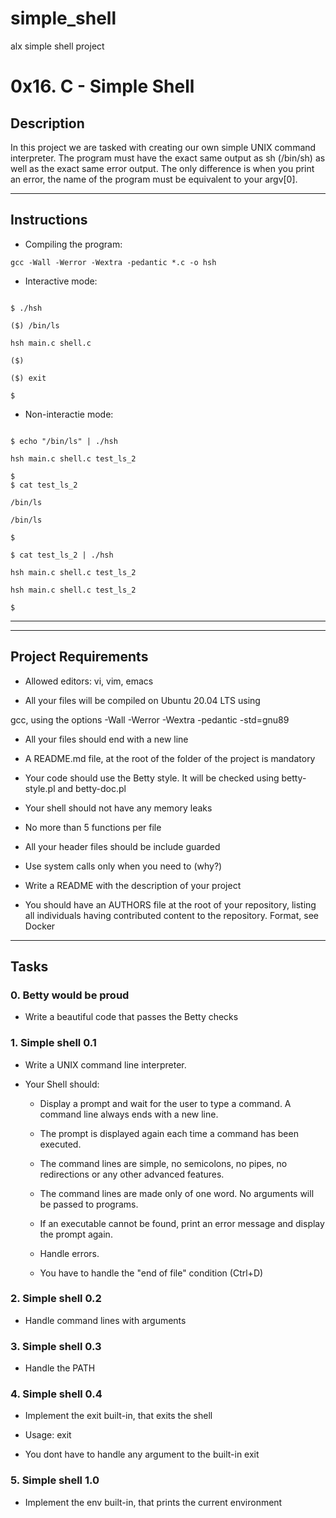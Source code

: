 # simple_shell
alx simple shell project

# 0x16. C - Simple Shell



## Description



In this project we are tasked with creating our own simple UNIX command interpreter. The program must have the exact same output as sh (/bin/sh) as well as the exact same error output. The only difference is when you print an error, the name of the program must be equivalent to your argv[0].



---



## Instructions



* Compiling the program:

`gcc -Wall -Werror -Wextra -pedantic *.c -o hsh`



* Interactive mode:

```

$ ./hsh

($) /bin/ls

hsh main.c shell.c

($)

($) exit

$

```



* Non-interactie mode:

```

$ echo "/bin/ls" | ./hsh

hsh main.c shell.c test_ls_2

$
$ cat test_ls_2

/bin/ls

/bin/ls

$

$ cat test_ls_2 | ./hsh

hsh main.c shell.c test_ls_2

hsh main.c shell.c test_ls_2

$

```

---





---
## Project Requirements

- Allowed editors: vi, vim, emacs

- All your files will be compiled on Ubuntu 20.04 LTS using 

gcc, using the options -Wall -Werror -Wextra -pedantic -std=gnu89

- All your files should end with a new line

- A README.md file, at the root of the folder of the project is mandatory

- Your code should use the Betty style. It will be checked using betty-style.pl and betty-doc.pl

- Your shell should not have any memory leaks

- No more than 5 functions per file

- All your header files should be include guarded

- Use system calls only when you need to (why?)

- Write a README with the description of your project

- You should have an AUTHORS file at the root of your repository, listing all individuals having contributed content to the repository. Format, see Docker



---
## Tasks





### 0. Betty would be proud

* Write a beautiful code that passes the Betty checks



### 1. Simple shell 0.1

* Write a UNIX command line interpreter.

* Your Shell should:

	- Display a prompt and wait for the user to type a command. A command line always ends with a new line.

	- The prompt is displayed again each time a command has been executed.

	- The command lines are simple, no semicolons, no pipes, no redirections or any other advanced features.

	- The command lines are made only of one word. No arguments will be passed to programs.

	- If an executable cannot be found, print an error message and display the prompt again.

	- Handle errors.

	- You have to handle the "end of file" condition (Ctrl+D)
### 2. Simple shell 0.2

* Handle command lines with arguments



### 3. Simple shell 0.3

* Handle the PATH



### 4. Simple shell 0.4

* Implement the exit built-in, that exits the shell

* Usage: exit

* You dont have to handle any argument to the built-in exit



### 5. Simple shell 1.0

* Implement the env built-in, that prints the current environment




